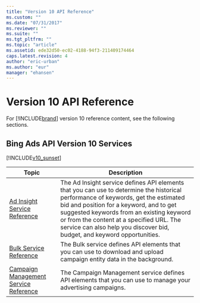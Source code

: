 ```yaml
---
title: "Version 10 API Reference"
ms.custom: ""
ms.date: "07/31/2017"
ms.reviewer: ""
ms.suite: ""
ms.tgt_pltfrm: ""
ms.topic: "article"
ms.assetid: ede32d50-ec02-4188-94f3-211409174464
caps.latest.revision: 4
author: "eric-urban"
ms.author: "eur"
manager: "ehansen"
---
```

# Version 10 API Reference
For [!INCLUDE[brand](../concepts/includes/brand.md)] version 10 reference content, see the following sections.

## Bing Ads API Version 10 Services
[!INCLUDE[v10_sunset](../concepts/includes/v10-sunset.md)]

|Topic|Description|
|---------|---------------|
|[Ad Insight Service Reference](https://msdn.microsoft.com/library/bing-ads-ad-insight-service-reference(v=msads.100).aspx)|The Ad Insight service defines API elements that you can use to determine the historical performance of keywords, get the estimated bid and position for a keyword, and to get suggested keywords from an existing keyword or from the content at a specified URL. The service can also help you discover bid, budget, and keyword opportunities.|
|[Bulk Service Reference](https://msdn.microsoft.com/library/bing-ads-bulk-service-reference(v=msads.100).aspx)|The Bulk service defines API elements that you can use to download and upload campaign entity data in the background.|
|[Campaign Management Service Reference](https://msdn.microsoft.com/library/bing-ads-campaign-management-service-reference(v=msads.100).aspx)|The Campaign Management service defines API elements that you can use to manage your advertising campaigns.|
